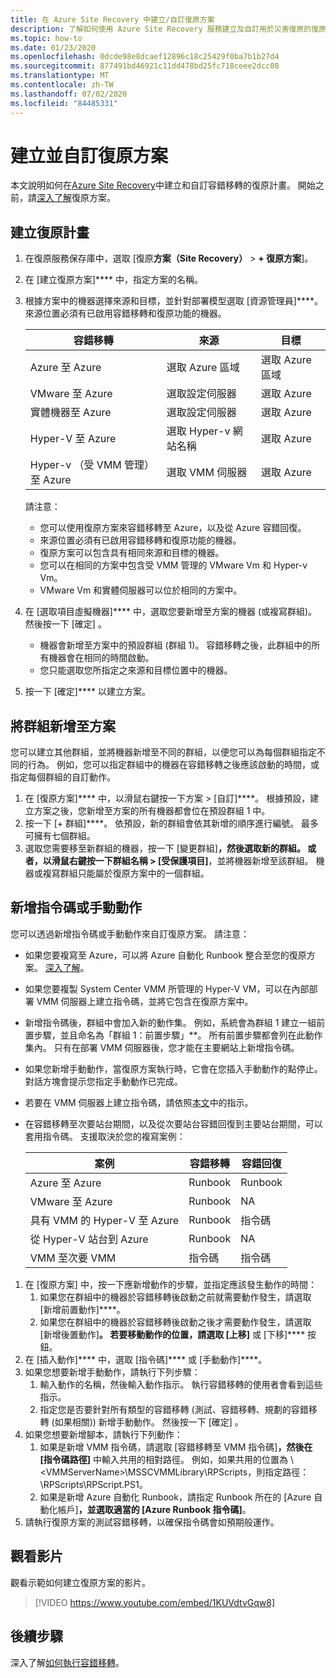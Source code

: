 ```yaml
---
title: 在 Azure Site Recovery 中建立/自訂復原方案
description: 了解如何使用 Azure Site Recovery 服務建立及自訂用於災害復原的復原方案。
ms.topic: how-to
ms.date: 01/23/2020
ms.openlocfilehash: 0dcde98e8dcaef12896c18c25429f0ba7b1b27d4
ms.sourcegitcommit: 877491bd46921c11dd478bd25fc718ceee2dcc08
ms.translationtype: MT
ms.contentlocale: zh-TW
ms.lasthandoff: 07/02/2020
ms.locfileid: "84485331"
---
```

# <a name="create-and-customize-recovery-plans"></a>建立並自訂復原方案

本文說明如何在[Azure Site Recovery](site-recovery-overview.md)中建立和自訂容錯移轉的復原計畫。 開始之前，請[深入了解](recovery-plan-overview.md)復原方案。

## <a name="create-a-recovery-plan"></a>建立復原計畫

1. 在復原服務保存庫中，選取 [復原**方案（Site Recovery）**  >  **+ 復原方案**]。
2. 在 [建立復原方案]**** 中，指定方案的名稱。
3. 根據方案中的機器選擇來源和目標，並針對部署模型選取 [資源管理員]****。 來源位置必須有已啟用容錯移轉和復原功能的機器。 

    **容錯移轉** | **來源** | **目標** 
   --- | --- | ---
   Azure 至 Azure | 選取 Azure 區域 | 選取 Azure 區域
   VMware 至 Azure | 選取設定伺服器 | 選取 Azure
   實體機器至 Azure | 選取設定伺服器 | 選取 Azure   
   Hyper-V 至 Azure | 選取 Hyper-v 網站名稱 | 選取 Azure
   Hyper-v （受 VMM 管理）至 Azure  | 選取 VMM 伺服器 | 選取 Azure
  
    請注意：
    - 您可以使用復原方案來容錯移轉至 Azure，以及從 Azure 容錯回復。
    - 來源位置必須有已啟用容錯移轉和復原功能的機器。
    - 復原方案可以包含具有相同來源和目標的機器。
    - 您可以在相同的方案中包含受 VMM 管理的 VMware Vm 和 Hyper-v Vm。
    - VMware Vm 和實體伺服器可以位於相同的方案中。

4. 在 [選取項目虛擬機器]**** 中，選取您要新增至方案的機器 (或複寫群組)。 然後按一下 [確定] 。
    - 機器會新增至方案中的預設群組 (群組 1)。 容錯移轉之後，此群組中的所有機器會在相同的時間啟動。
    - 您只能選取您所指定之來源和目標位置中的機器。 
5. 按一下 [確定]**** 以建立方案。

## <a name="add-a-group-to-a-plan"></a>將群組新增至方案

您可以建立其他群組，並將機器新增至不同的群組，以便您可以為每個群組指定不同的行為。 例如，您可以指定群組中的機器在容錯移轉之後應該啟動的時間，或指定每個群組的自訂動作。

1. 在 [復原方案]**** 中，以滑鼠右鍵按一下方案 > [自訂]****。 根據預設，建立方案之後，您新增至方案的所有機器都會位在預設群組 1 中。
2. 按一下 [+ 群組]****。 依預設，新的群組會依其新增的順序進行編號。 最多可擁有七個群組。
3. 選取您需要移至新群組的機器，按一下 [變更群組]****，然後選取新的群組。 或者，以滑鼠右鍵按一下群組名稱 > [受保護項目]****，並將機器新增至該群組。 機器或複寫群組只能屬於復原方案中的一個群組。


## <a name="add-a-script-or-manual-action"></a>新增指令碼或手動動作

您可以透過新增指令碼或手動動作來自訂復原方案。 請注意：

- 如果您要複寫至 Azure，可以將 Azure 自動化 Runbook 整合至您的復原方案。 [深入了解](site-recovery-runbook-automation.md)。
- 如果您要複製 System Center VMM 所管理的 Hyper-V VM，可以在內部部署 VMM 伺服器上建立指令碼，並將它包含在復原方案中。
- 新增指令碼後，群組中會加入新的動作集。 例如，系統會為群組 1 建立一組前置步驟，並且命名為「群組 1：前置步驟」**。 所有前置步驟都會列在此動作集內。 只有在部署 VMM 伺服器後，您才能在主要網站上新增指令碼。
- 如果您新增手動動作，當復原方案執行時，它會在您插入手動動作的點停止。 對話方塊會提示您指定手動動作已完成。
- 若要在 VMM 伺服器上建立指令碼，請依照[本文](hyper-v-vmm-recovery-script.md)中的指示。
- 在容錯移轉至次要站台期間，以及從次要站台容錯回復到主要站台期間，可以套用指令碼。 支援取決於您的複寫案例：
    
    **案例** | **容錯移轉** | **容錯回復**
    --- | --- | --- 
    Azure 至 Azure  | Runbook | Runbook
    VMware 至 Azure | Runbook | NA 
    具有 VMM 的 Hyper-V 至 Azure | Runbook | 指令碼
    從 Hyper-V 站台到 Azure | Runbook | NA
    VMM 至次要 VMM | 指令碼 | 指令碼

1. 在 [復原方案] 中，按一下應新增動作的步驟，並指定應該發生動作的時間：
    1. 如果您在群組中的機器於容錯移轉後啟動之前就需要動作發生，請選取 [新增前置動作]****。
    1. 如果您在群組中的機器於容錯移轉後啟動之後才需要動作發生，請選取 [新增後置動作]****。 若要移動動作的位置，請選取 [上移]**** 或 [下移]**** 按鈕。
2. 在 [插入動作]**** 中，選取 [指令碼]**** 或 [手動動作]****。
3. 如果您想要新增手動動作，請執行下列步驟：
    1. 輸入動作的名稱，然後輸入動作指示。 執行容錯移轉的使用者會看到這些指示。
    1. 指定您是否要針對所有類型的容錯移轉 (測試、容錯移轉、規劃的容錯移轉 (如果相關)) 新增手動動作。 然後按一下 [確定] 。
4. 如果您想要新增腳本，請執行下列動作：
    1. 如果是新增 VMM 指令碼，請選取 [容錯移轉至 VMM 指令碼]****，然後在 [指令碼路徑]**** 中輸入共用的相對路徑。 例如，如果共用的位置為 \\\<VMMServerName>\MSSCVMMLibrary\RPScripts，則指定路徑：\RPScripts\RPScript.PS1。
    1. 如果是新增 Azure 自動化 Runbook，請指定 Runbook 所在的 [Azure 自動化帳戶]****，並選取適當的 [Azure Runbook 指令碼]****。
5. 請執行復原方案的測試容錯移轉，以確保指令碼會如預期般運作。

## <a name="watch-a-video"></a>觀看影片

觀看示範如何建立復原方案的影片。


> [!VIDEO https://www.youtube.com/embed/1KUVdtvGqw8]

## <a name="next-steps"></a>後續步驟

深入了解[如何執行容錯移轉](site-recovery-failover.md)。  

    
